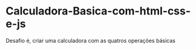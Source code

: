 # Calculadora-Basica-com-html-css-e-js
Desafio é,  criar uma calculadora com as quatros operações básicas

